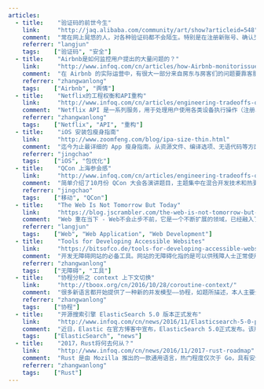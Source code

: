 ```yaml
---
articles:
  - title:    "验证码的前世今生"
    link:     "http://jaq.alibaba.com/community/art/show?articleid=548"
    comment:  "常在网上晃悠的人，对各种验证码都不会陌生。特别是在注册新账号、确认交易时，它们都会频繁出现，要求我们输入正确的验证码，那这些看上去跟我们要做的事情完全无关的验证码到底有何作用呢？<p><a href=\"http://jaq.alibaba.com/community/art/show?articleid=548\">前世篇</a> | <a href=\"http://jaq.alibaba.com/community/art/show?articleid=582\">今生篇</a></p>"
    referrer: "langjun"
    tags:    ["验证码", "安全"]
  - title:    "Airbnb是如何监控用户提出的大量问题的？"
    link:     "http://www.infoq.com/cn/articles/how-Airbnb-monitorissues-raised-by-users"
    comment:  "在 Airbnb 的实际运营中，有很大一部分来自房东与房客们的问题要靠客服人员来处理。他们希望了解数量巨大的表单，并找出其中的趋势或者实时探测到不希望出现的问题。这需要一种监控方式，当特定问题频繁出现时提醒并发出警告。"
    referrer: "zhangwanlong"
    tags:    ["Airbnb", "舆情"]
  - title:    "Netflix的工程权衡和API重构"
    link:     "http://www.infoq.com/cn/articles/engineering-tradeoffs-of-netflix-and-api-reconstruction"
    comment:  "Netflix API 是一系列服务，用于处理用户使用各类设备执行操作（注册、内容查找和播放）时产生的流量。过去几年来，这套服务在不同方面有了显著增长：复杂度更高，请求数量激增，随着业务落地全球更多地区，Netflix 订户数量也有了显著增长。随着对 Netflix API 的需求持续增加，承担这一系列责任的系统架构逐渐开始面临局限。为了更好地适应未来增长，Netflix 开始构建一套新架构。本文介绍了我们在重新设计系统架构的过程中遇到的挑战，以及我们是如何协调看似矛盾的工程原则：速率和完整的所有权 vs. 最大程度的代码重用和整合。"
    referrer: "zhangwanlong"
    tags:    ["Netflix", "API", "重构"]
  - title:    "iOS 安装包瘦身指南"
    link:     "http://www.zoomfeng.com/blog/ipa-size-thin.html"
    comment:  "迄今为止最详细的 App 瘦身指南。从资源文件、编译选项、无语代码等方面介绍 App 瘦身方法，推荐了一些实用工具。给出的参考文章也很值得阅读。"
    referrer: "jingchao"
    tags:    ["iOS", "包优化"]
  - title:    "QCon 上海参会感"
    link:     "http://www.infoq.com/cn/articles/engineering-tradeoffs-of-netflix-and-api-reconstruction"
    comment:  "简单介绍了10月份 QCon 大会各演讲题目，主题集中在混合开发技术和热更新技术。详细内容请到文章给出的链接中下载 PPT。"
    referrer: "jingchao"
    tags:    ["移动", "QCon"]
  - title:    "The Web Is Not Tomorrow But Today"
    link:     "https://blog.jscrambler.com/the-web-is-not-tomorrow-but-today/"
    comment:  "Web 重在当下 - Web不会止步不前，它是一个不断扩展的领域，已经融入了我们的生活。文章介绍 Web 的发展及作者对其未来的想法。"
    referrer: "langjun"
    tags:    ["Web", "Web Application", "Web Development"]
  - title:    "Tools for Developing Accessible Websites"
    link:     "https://bitsofco.de/tools-for-developing-accessible-websites/"
    comment:  "开发无障碍网站的必备工具。网站的无障碍化指的是可以供残障人士正常使用。在注重人文关怀的国家，这块往往会被充分考虑。但在国内并非如此，我们作为医疗相关从业者，在有些产品中应该考虑到这些。"
    referrer: "zhangwanlong"
    tags:    ["无障碍", "工具"]
  - title:    "协程分析之 context 上下文切换"
    link:     "http://tboox.org/cn/2016/10/28/coroutine-context/"
    comment:  "很多新语言都开始提供了一种新的并发模型——协程，如题所描述，本人主要介绍协程上下文切换实现。"
    referrer: "zhangwanlong"
    tags:    ["协程"]
  - title:    "开源搜索引擎 ElasticSearch 5.0 版本正式发布"
    link:     "http://www.infoq.com/cn/news/2016/11/Elasticsearch-5-0-publish"
    comment:  "近日，Elastic 在官方博客中宣布，ElasticSearch 5.0正式发布。该版本基于 Lucene 6.2.0，已经在 Elastic Cloud 上完成了部署。据称，这是迄今为止最快、最安全、最易用的版本。"
    tags:    ["ElasticSearch", "news"]
  - title:    "2017，Rust将何去何从？"
    link:     "http://www.infoq.com/cn/news/2016/11/2017-rust-roadmap"
    comment:  "Rust 是由 Mozilla 推出的一款通用语言，热门程度仅次于 Go，具有安全、高并发等特点。"
    referrer: "zhangwanlong"
    tags:    ["Rust"]
---
```

